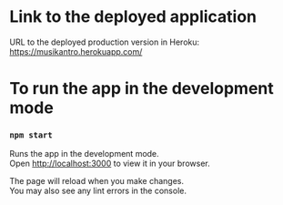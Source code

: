 # Link to the deployed application

URL to the deployed production version in Heroku: https://musikantro.herokuapp.com/

# To run the app in the development mode
### `npm start`

Runs the app in the development mode.\
Open [http://localhost:3000](http://localhost:3000) to view it in your browser.

The page will reload when you make changes.\
You may also see any lint errors in the console.
